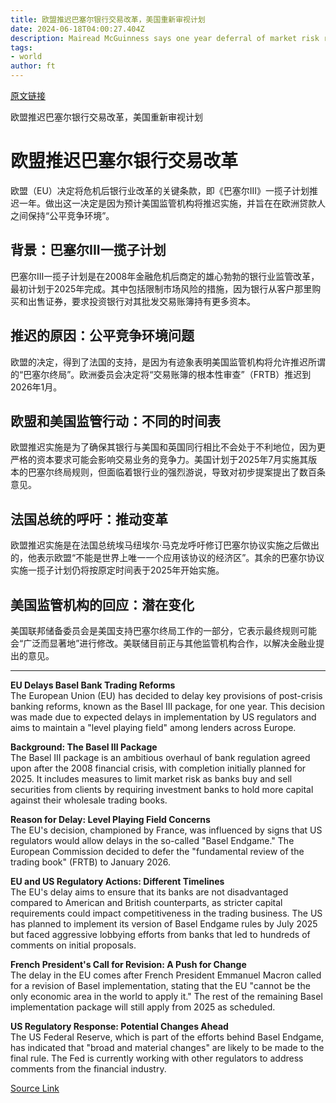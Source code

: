 ```yaml
---
title: 欧盟推迟巴塞尔银行交易改革，美国重新审视计划
date: 2024-06-18T04:00:27.404Z
description: Mairead McGuinness says one year deferral of market risk rules will preserve “level playing field”
tags: 
- world
author: ft
---
```


[原文链接](https://ft.com/content/465d9c7e-0f2f-4ee9-8feb-9a386156e0b5)

欧盟推迟巴塞尔银行交易改革，美国重新审视计划

# 欧盟推迟巴塞尔银行交易改革

欧盟（EU）决定将危机后银行业改革的关键条款，即《巴塞尔III》一揽子计划推迟一年。做出这一决定是因为预计美国监管机构将推迟实施，并旨在在欧洲贷款人之间保持“公平竞争环境”。

## 背景：巴塞尔III一揽子计划

巴塞尔III一揽子计划是在2008年金融危机后商定的雄心勃勃的银行业监管改革，最初计划于2025年完成。其中包括限制市场风险的措施，因为银行从客户那里购买和出售证券，要求投资银行对其批发交易账簿持有更多资本。

## 推迟的原因：公平竞争环境问题

欧盟的决定，得到了法国的支持，是因为有迹象表明美国监管机构将允许推迟所谓的“巴塞尔终局”。欧洲委员会决定将“交易账簿的根本性审查”（FRTB）推迟到2026年1月。

## 欧盟和美国监管行动：不同的时间表

欧盟推迟实施是为了确保其银行与美国和英国同行相比不会处于不利地位，因为更严格的资本要求可能会影响交易业务的竞争力。美国计划于2025年7月实施其版本的巴塞尔终局规则，但面临着银行业的强烈游说，导致对初步提案提出了数百条意见。

## 法国总统的呼吁：推动变革

欧盟推迟实施是在法国总统埃马纽埃尔·马克龙呼吁修订巴塞尔协议实施之后做出的，他表示欧盟“不能是世界上唯一一个应用该协议的经济区”。其余的巴塞尔协议实施一揽子计划仍将按原定时间表于2025年开始实施。

## 美国监管机构的回应：潜在变化

美国联邦储备委员会是美国支持巴塞尔终局工作的一部分，它表示最终规则可能会“广泛而显著地”进行修改。美联储目前正与其他监管机构合作，以解决金融业提出的意见。

---

 **EU Delays Basel Bank Trading Reforms**  
The European Union (EU) has decided to delay key provisions of post-crisis banking reforms, known as the Basel III package, for one year. This decision was made due to expected delays in implementation by US regulators and aims to maintain a "level playing field" among lenders across Europe.

**Background: The Basel III Package**  
The Basel III package is an ambitious overhaul of bank regulation agreed upon after the 2008 financial crisis, with completion initially planned for 2025. It includes measures to limit market risk as banks buy and sell securities from clients by requiring investment banks to hold more capital against their wholesale trading books.

**Reason for Delay: Level Playing Field Concerns**  
The EU's decision, championed by France, was influenced by signs that US regulators would allow delays in the so-called "Basel Endgame." The European Commission decided to defer the "fundamental review of the trading book" (FRTB) to January 2026.

**EU and US Regulatory Actions: Different Timelines**  
The EU's delay aims to ensure that its banks are not disadvantaged compared to American and British counterparts, as stricter capital requirements could impact competitiveness in the trading business. The US has planned to implement its version of Basel Endgame rules by July 2025 but faced aggressive lobbying efforts from banks that led to hundreds of comments on initial proposals.

**French President's Call for Revision: A Push for Change**  
The delay in the EU comes after French President Emmanuel Macron called for a revision of Basel implementation, stating that the EU "cannot be the only economic area in the world to apply it." The rest of the remaining Basel implementation package will still apply from 2025 as scheduled.

**US Regulatory Response: Potential Changes Ahead**  
The US Federal Reserve, which is part of the efforts behind Basel Endgame, has indicated that "broad and material changes" are likely to be made to the final rule. The Fed is currently working with other regulators to address comments from the financial industry.

[Source Link](https://ft.com/content/465d9c7e-0f2f-4ee9-8feb-9a386156e0b5)

